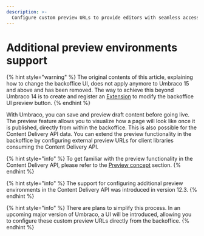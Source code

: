 ```yaml
---
description: >-
  Configure custom preview URLs to provide editors with seamless access to external preview environments for the Content Delivery API data.
---
```


# Additional preview environments support

{% hint style="warning" %}
The original contents of this article, explaining how to change the backoffice UI, does not apply anymore to Umbraco 15 and above and has been removed.
The way to achieve this beyond Umbraco 14 is to create and register an [Extension](../../customizing/extending-overview) to modify the backoffice UI preview button.
{% endhint %}

With Umbraco, you can save and preview draft content before going live. The preview feature allows you to visualize how a page will look like once it is published, directly from within the backoffice. This is also possible for the Content Delivery API data. You can extend the preview functionality in the backoffice by configuring external preview URLs for client libraries consuming the Content Delivery API.

{% hint style="info" %}
To get familiar with the preview functionality in the Content Delivery API, please refer to the [Preview concept](https://docs.umbraco.com/umbraco-cms/reference/content-delivery-api#preview) section.
{% endhint %}

{% hint style="info" %}
The support for configuring additional preview environments in the Content Delivery API was introduced in version 12.3.
{% endhint %}

{% hint style="info" %}
There are plans to simplify this process. In an upcoming major version of Umbraco, a UI will be introduced, allowing you to configure these custom preview URLs directly from the backoffice.
{% endhint %}
